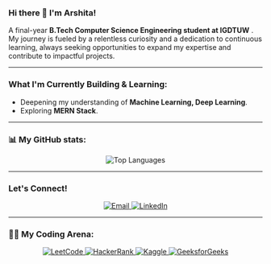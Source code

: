 ### Hi there 👋 I'm Arshita!

A final-year **B.Tech Computer Science Engineering student at IGDTUW** .
My journey is fueled by a relentless curiosity and a dedication to continuous learning, always seeking opportunities to expand my expertise and contribute to impactful projects.

---

### What I'm Currently Building & Learning:

-   Deepening my understanding of **Machine Learning, Deep Learning**.
-   Exploring **MERN Stack**.

---

### 📊 My GitHub stats:

<p align="center">
  <img src="https://github-readme-stats.vercel.app/api/top-langs/?username=Arshita-k&layout=compact&hide_border=true" alt="Top Languages"/>
</p>

---

### Let's Connect!

<p align="center">
  <a href="mailto:[arshita785@gmail.com ]">
    <img src="https://img.shields.io/badge/Email-D14836?style=for-the-badge&logo=gmail&logoColor=white" alt="Email"/>
  </a>
  <a href="[https://www.linkedin.com/in/arshitak/]">
    <img src="https://img.shields.io/badge/LinkedIn-0A66C2?style=for-the-badge&logo=linkedin&logoColor=white" alt="LinkedIn"/>
  </a>
</p>

---

### 🧑‍💻 My Coding Arena:

<p align="center">
  <a href="[https://leetcode.com/u/Arshitaa/]">
    <img src="https://img.shields.io/badge/LeetCode-FFA116?style=for-the-badge&logo=leetcode&logoColor=white" alt="LeetCode"/>
  </a>
  <a href="[https://www.hackerrank.com/profile/arshita23]">
    <img src="https://img.shields.io/badge/HackerRank-2EC866?style=for-the-badge&logo=hackerrank&logoColor=white" alt="HackerRank"/>
  </a>
  <a href="[https://www.kaggle.com/arshitaaa]">
    <img src="https://img.shields.io/badge/Kaggle-20BEFF?style=for-the-badge&logo=kaggle&logoColor=white" alt="Kaggle"/>
  </a>
  <a href="[https://www.geeksforgeeks.org/user/arshitaa/]">
    <img src="https://img.shields.io/badge/GeeksforGeeks-308D46?style=for-the-badge&logo=geeksforgeeks&logoColor=white" alt="GeeksforGeeks"/>
  </a>
</p>
